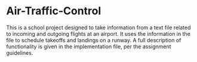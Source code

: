 # Air-Traffic-Control

This is a school project designed to take information from a text file related to incoming and outgoing flights at an airport. It uses the information in the file to schedule takeoffs and landings on a runway. A full description of functionality is given in the implementation file, per the assignment guidelines.
